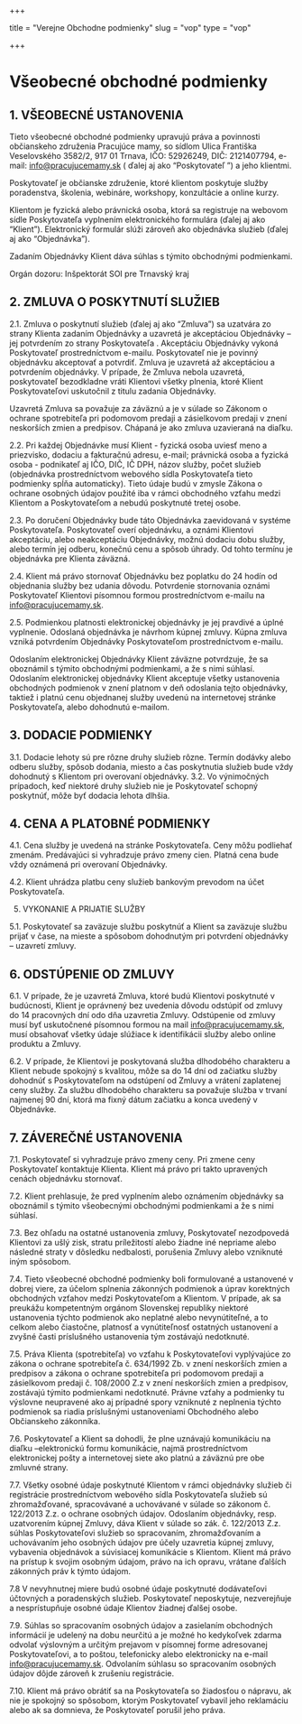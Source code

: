 +++

title = "Verejne Obchodne podmienky"
slug = "vop"
type = "vop"

+++

# Všeobecné obchodné podmienky

## 1. VŠEOBECNÉ USTANOVENIA

Tieto všeobecné obchodné podmienky upravujú práva a povinnosti občianskeho združenia Pracujúce mamy, so sídlom
Ulica Františka Veselovského 3582/2, 917 01 Trnava, IČO: 52926249, DIČ: 2121407794, e-mail: info@pracujucemamy.sk (
ďalej aj ako “Poskytovateľ ”) a jeho klientmi.

Poskytovateľ je občianske združenie, ktoré klientom poskytuje služby poradenstva, školenia, webináre, workshopy,
konzultácie a online kurzy.

Klientom je fyzická alebo právnická osoba, ktorá sa registruje na webovom sídle Poskytovateľa vyplnením
elektronického formulára (ďalej aj ako “Klient”). Elektronický formulár slúži zároveň ako objednávka
služieb (ďalej aj ako “Objednávka”).

Zadaním Objednávky Klient dáva súhlas s týmito obchodnými podmienkami.

Orgán dozoru: Inšpektorát SOI pre Trnavský kraj

## 2. ZMLUVA O POSKYTNUTÍ SLUŽIEB

2.1. Zmluva o poskytnutí služieb (ďalej aj ako “Zmluva”) sa uzatvára zo strany Klienta zadaním Objednávky a
uzavretá je akceptáciou Objednávky – jej potvrdením zo strany Poskytovateľa . Akceptáciu Objednávky vykoná
Poskytovateľ prostredníctvom e-mailu. Poskytovateľ nie je povinný objednávku akceptovať a potvrdiť. Zmluva je
uzavretá až akceptáciou a potvrdením objednávky. V prípade, že Zmluva nebola uzavretá, poskytovateľ bezodkladne
vráti Klientovi všetky plnenia, ktoré Klient Poskytovateľovi uskutočnil z titulu zadania Objednávky. 

Uzavretá Zmluva sa považuje za záväznú a je v súlade so Zákonom o ochrane spotrebiteľa pri podomovom predaji a zásielkovom predaji v znení neskorších zmien a predpisov. Chápaná je ako zmluva uzavieraná na diaľku.

2.2. Pri každej Objednávke musí Klient - fyzická osoba uviesť meno a priezvisko, dodaciu a fakturačnú adresu, e-mail; právnická osoba a fyzická osoba - podnikateľ aj IČO, DIČ, IČ DPH, názov služby, počet služieb (objednávka prostredníctvom webového sídla Poskytovateľa tieto podmienky spĺňa automaticky).
Tieto údaje budú v zmysle Zákona o ochrane osobných údajov použité iba v rámci obchodného vzťahu medzi Klientom a Poskytovateľom a nebudú poskytnuté tretej osobe.

 2.3. Po doručení Objednávky bude táto Objednávka zaevidovaná v systéme Poskytovateľa. Poskytovateľ overí objednávku, a oznámi Klientovi akceptáciu, alebo neakceptáciu Objednávky, možnú dodaciu dobu služby, alebo termín jej odberu, konečnú cenu a spôsob úhrady. Od tohto termínu je objednávka pre Klienta záväzná.

2.4.  Klient má právo stornovať Objednávku bez poplatku do 24 hodín od objednania služby bez udania dôvodu. Potvrdenie stornovania oznámi Poskytovateľ Klientovi písomnou formou prostredníctvom e-mailu na info@pracujucemamy.sk.

2.5. Podmienkou platnosti elektronickej objednávky je jej pravdivé a úplné vyplnenie. Odoslaná objednávka je návrhom kúpnej zmluvy. Kúpna zmluva vzniká potvrdením Objednávky Poskytovateľom prostredníctvom e-mailu. 

Odoslaním elektronickej Objednávky Klient záväzne potvrdzuje, že sa oboznámil s týmito obchodnými podmienkami, a že s nimi súhlasí. Odoslaním elektronickej objednávky Klient akceptuje všetky ustanovenia obchodných podmienok v znení platnom v deň odoslania tejto objednávky, taktiež i platnú cenu objednanej služby uvedenú na internetovej stránke Poskytovateľa, alebo dohodnutú e-mailom. 


## 3. DODACIE PODMIENKY

3.1. Dodacie lehoty sú pre rôzne druhy služieb rôzne. Termín dodávky alebo odberu služby, spôsob dodania, miesto a čas poskytnutia služieb bude vždy dohodnutý s Klientom pri overovaní objednávky.
3.2. Vo výnimočných prípadoch, keď niektoré druhy služieb nie je Poskytovateľ schopný poskytnúť,  môže byť dodacia lehota dlhšia.


## 4. CENA A PLATOBNÉ PODMIENKY

4.1. Cena služby je uvedená na stránke Poskytovateľa. Ceny môžu podliehať zmenám. Predávajúci si vyhradzuje právo zmeny cien. Platná cena bude vždy oznámená pri overovaní Objednávky.

4.2. Klient uhrádza platbu ceny služieb bankovým prevodom na účet Poskytovateľa.


5. VYKONANIE A PRIJATIE SLUŽBY 

5.1. Poskytovateľ sa zaväzuje službu poskytnúť a Klient sa zaväzuje službu prijať v čase, na mieste a spôsobom dohodnutým pri potvrdení objednávky – uzavretí zmluvy. 


 ## 6. ODSTÚPENIE OD ZMLUVY

6.1. V prípade, že je uzavretá Zmluva, ktoré budú Klientovi poskytnuté v budúcnosti, Klient je oprávnený bez uvedenia dôvodu odstúpiť od zmluvy do 14 pracovných dní odo dňa uzavretia Zmluvy. Odstúpenie od zmluvy musí byť uskutočnené písomnou formou na mail info@pracujucemamy.sk, musí obsahovať všetky údaje slúžiace k identifikácii služby alebo online produktu a Zmluvy. 

6.2. V prípade, že Klientovi je poskytovaná služba dlhodobého charakteru a Klient nebude spokojný s kvalitou, môže sa do 14 dní od začiatku služby dohodnúť s Poskytovateľom na odstúpení od Zmluvy a vrátení zaplatenej ceny služby. Za službu dlhodobého charakteru sa považuje služba v trvaní najmenej 90 dní, ktorá ma fixný dátum začiatku a konca uvedený v Objednávke.


## 7. ZÁVEREČNÉ USTANOVENIA

7.1. Poskytovateľ si vyhradzuje právo zmeny ceny. Pri zmene ceny Poskytovateľ kontaktuje Klienta. Klient má právo pri takto upravených cenách objednávku stornovať.

7.2. Klient prehlasuje, že pred vyplnením alebo oznámením objednávky sa oboznámil s týmito všeobecnými obchodnými podmienkami a že s nimi súhlasí. 

7.3. Bez ohľadu na ostatné ustanovenia zmluvy, Poskytovateľ nezodpovedá Klientovi za ušlý zisk, stratu príležitostí alebo žiadne iné nepriame alebo následné straty v dôsledku nedbalosti, porušenia Zmluvy alebo vzniknuté iným spôsobom.

7.4. Tieto všeobecné obchodné podmienky boli formulované a ustanovené v dobrej viere, za účelom splnenia zákonných podmienok a úprav korektných obchodných vzťahov medzi Poskytovateľom a Klientom. V prípade, ak sa preukážu kompetentným orgánom Slovenskej republiky niektoré ustanovenia týchto podmienok ako neplatné alebo nevynútiteľné, a to celkom alebo čiastočne, platnosť a vynútiteľnosť ostatných ustanovení a zvyšné časti príslušného ustanovenia tým zostávajú nedotknuté.

7.5. Práva Klienta (spotrebiteľa) vo vzťahu k Poskytovateľovi vyplývajúce zo zákona o ochrane spotrebiteľa č. 634/1992 Zb. v znení neskorších zmien a predpisov a zákona o ochrane spotrebiteľa pri podomovom predaji a zásielkovom predaji č. 108/2000 Z.z v znení neskorších zmien a predpisov, zostávajú týmito podmienkami nedotknuté.
Právne vzťahy a podmienky tu výslovne neupravené ako aj prípadné spory vzniknuté z neplnenia týchto podmienok sa riadia príslušnými ustanoveniami Obchodného alebo Občianskeho zákonníka.

7.6. Poskytovateľ a Klient sa dohodli, že plne uznávajú komunikáciu na diaľku –elektronickú formu komunikácie, najmä prostredníctvom elektronickej pošty a internetovej siete ako platnú a záväznú pre obe zmluvné strany.

7.7. Všetky osobné údaje poskytnuté Klientom v rámci objednávky služieb či registrácie prostredníctvom webového sídla Poskytovateľa služieb sú zhromažďované, spracovávané a uchovávané v súlade so zákonom č. 122/2013 Z.z. o ochrane osobných údajov.
Odoslaním objednávky, resp. uzatvorením kúpnej Zmluvy, dáva Klient v súlade so zák. č. 122/2013 Z.z. súhlas Poskytovateľovi služieb so spracovaním, zhromažďovaním a uchovávaním jeho osobných údajov pre účely uzavretia kúpnej zmluvy, vybavenia objednávok a súvisiacej komunikácie s Klientom.
Klient má právo na prístup k svojim osobným údajom, právo na ich opravu, vrátane ďalších zákonných práv k týmto údajom.

7.8 V nevyhnutnej miere budú osobné údaje poskytnuté dodávateľovi účtovných a poradenských služieb. Poskytovateľ neposkytuje, nezverejňuje a nesprístupňuje osobné údaje Klientov žiadnej ďalšej osobe.  

7.9. Súhlas so spracovaním osobných údajov a zasielaním obchodných informácií je udelený na dobu neurčitú a je možné ho kedykoľvek zdarma odvolať výslovným a určitým prejavom v písomnej forme adresovanej Poskytovateľovi, a to poštou, telefonicky alebo elektronicky na e-mail info@pracujucemamy.sk. Odvolaním súhlasu so spracovaním osobných údajov dôjde zároveň k zrušeniu registrácie.

7.10. Klient má právo obrátiť sa na Poskytovateľa so žiadosťou o nápravu, ak nie je spokojný so spôsobom, ktorým Poskytovateľ vybavil jeho reklamáciu alebo ak sa domnieva, že Poskytovateľ porušil jeho práva.


